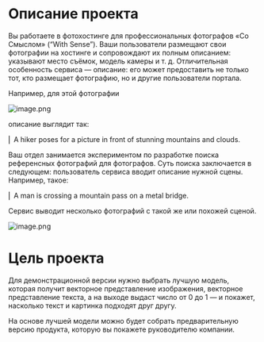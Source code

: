# Описание проекта

Вы работаете в фотохостинге для профессиональных фотографов «Со Смыслом» (“With Sense”).
Ваши пользователи размещают свои фотографии на хостинге и сопровождают их полным описанием: указывают место съёмок, модель камеры и т. д. Отличительная особенность сервиса — описание: его может предоставить не только тот, кто размещает фотографию, но и другие пользователи портала.

Например, для этой фотографии

![image.png](attachment:8bef7f9b-4c2f-4de2-9f01-5f3dd74c2495.png)

описание выглядит так:

⎢ A hiker poses for a picture in front of stunning mountains and clouds.

Ваш отдел занимается экспериментом по разработке поиска референсных фотографий для фотографов. Суть поиска заключается в следующем: пользователь сервиса вводит описание нужной сцены. Например, такое:

⎢ A man is crossing a mountain pass on a metal bridge.

Сервис выводит несколько фотографий с такой же или похожей сценой.

![image.png](attachment:45ee6350-6f9a-452e-a4a5-a4f4df98739d.png)

# Цель проекта

Для демонстрационной версии нужно выбрать лучшую  модель, которая получит векторное представление изображения, векторное представление текста, а на выходе выдаст число от 0 до 1 — и покажет, насколько текст и картинка подходят друг другу.

На основе лучшей модели можно будет собрать предварительную версию продукта, которую вы покажете руководителю компании.
